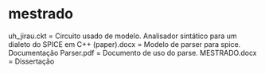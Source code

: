 # mestrado

uh_jirau.ckt = Circuito usado de modelo.
Analisador sintático para um dialeto do SPICE em C++ (paper).docx = Modelo de parser para spice.
Documentação Parser.pdf = Documento de uso do parse.
MESTRADO.docx = Dissertação

